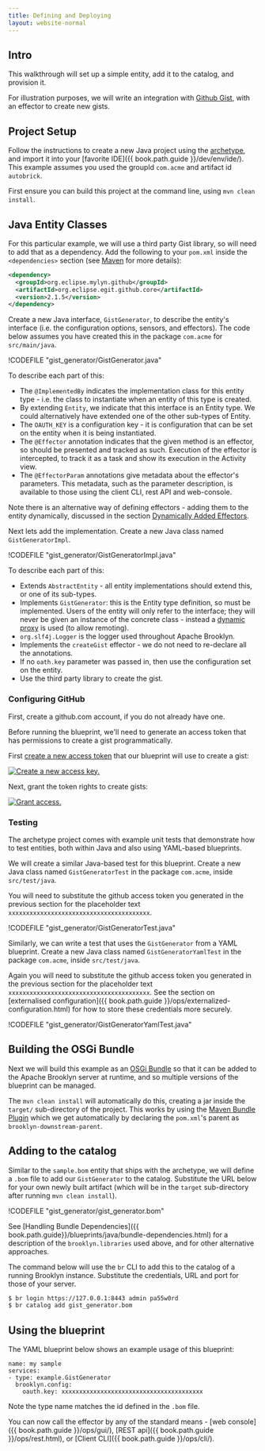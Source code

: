 ```yaml
---
title: Defining and Deploying
layout: website-normal
---
```


## Intro

This walkthrough will set up a simple entity, add it to the catalog, and provision it.

For illustration purposes, we will write an integration with [Github Gist](https://gist.github.com/), 
with an effector to create new gists.


## Project Setup

Follow the instructions to create a new Java project using the [archetype](archetype.html), and
import it into your [favorite IDE]({{ book.path.guide }}/dev/env/ide/). This example assumes you 
used the groupId `com.acme` and artifact id `autobrick`.

First ensure you can build this project at the command line, using `mvn clean install`.


## Java Entity Classes

For this particular example, we will use a third party Gist library, so will need to add that as 
a dependency. Add the following to your `pom.xml` inside the `<dependencies>` section 
(see [Maven](https://maven.apache.org/guides/introduction/introduction-to-dependency-mechanism.html) 
for more details):

```xml
<dependency>
  <groupId>org.eclipse.mylyn.github</groupId>
  <artifactId>org.eclipse.egit.github.core</artifactId>
  <version>2.1.5</version>
</dependency>
```

Create a new Java interface, `GistGenerator`, to describe the entity's interface (i.e. the 
configuration options, sensors, and effectors). The code below assumes you have created this
in the package `com.acme` for `src/main/java`.

!CODEFILE "gist_generator/GistGenerator.java"

To describe each part of this:

* The `@ImplementedBy` indicates the implementation class for this entity type - i.e. the class 
  to instantiate when an entity of this type is created.
* By extending `Entity`, we indicate that this interface is an Entity type. We could alternatively
  have extended one of the other sub-types of Entity.
* The `OAUTH_KEY` is a configuration key - it is configuration that can be set on the entity when 
  it is being instantiated.
* The `@Effector` annotation indicates that the given method is an effector, so should be presented
  and tracked as such. Execution of the effector is intercepted, to track it as a task and show its
  execution in the Activity view.
* The `@EffectorParam` annotations give metadata about the effector's parameters. This metadata,
  such as the parameter description, is available to those using the client CLI, rest API and 
  web-console.

Note there is an alternative way of defining effectors - adding them to the entity dynamically, 
discussed in the section [Dynamically Added Effectors](common-usage.html#dynamically-added-effectors).

Next lets add the implementation. Create a new Java class named `GistGeneratorImpl`.

!CODEFILE "gist_generator/GistGeneratorImpl.java"

To describe each part of this:

* Extends `AbstractEntity` - all entity implementations should extend this, or one of its 
  sub-types.
* Implements `GistGenerator`: this is the Entity type definition, so must be implemented.
  Users of the entity will only refer to the interface; they will never be given an instance 
  of the concrete class - instead a [dynamic proxy](https://docs.oracle.com/javase/7/docs/api/java/lang/reflect/Proxy.html) 
  is used (to allow remoting).
* `org.slf4j.Logger` is the logger used throughout Apache Brooklyn.
* Implements the `createGist` effector - we do not need to re-declare all the annotations.
* If no `oath.key` parameter was passed in, then use the configuration set on the entity.
* Use the third party library to create the gist.


### Configuring GitHub

First, create a github.com account, if you do not already have one.

Before running the blueprint, we'll need to generate an access token that has permissions to
create a gist programmatically.

First [create a new access token](https://help.github.com/articles/creating-an-access-token-for-command-line-use/) 
that our blueprint will use to create a gist:

[![Create a new access key.](gist_generator/gist_create_token.png "Create a new access key")](gist_generator/gist_create_token.png)

Next, grant the token rights to create gists:

[![Grant access.](gist_generator/gist_grant_access.png "Grant access")](gist_generator/gist_grant_access.png)


### Testing

The archetype project comes with example unit tests that demonstrate how to test entities, 
both within Java and also using YAML-based blueprints. 

We will create a similar Java-based test for this blueprint. Create a new Java class named 
`GistGeneratorTest` in the package `com.acme`, inside `src/test/java`.

You will need to substitute the github access token you generated in the previous section for
the placeholder text `xxxxxxxxxxxxxxxxxxxxxxxxxxxxxxxxxxxxxxxx`.

!CODEFILE "gist_generator/GistGeneratorTest.java"

Similarly, we can write a test that uses the `GistGenerator` from a YAML blueprint. 
Create a new Java class named `GistGeneratorYamlTest` in the package `com.acme`, 
inside `src/test/java`.

Again you will need to substitute the github access token you generated in the previous section for
the placeholder text `xxxxxxxxxxxxxxxxxxxxxxxxxxxxxxxxxxxxxxxx`. See the section on 
[externalised configuration]({{ book.path.guide }}/ops/externalized-configuration.html) 
for how to store these credentials more securely. 

!CODEFILE "gist_generator/GistGeneratorYamlTest.java"

## Building the OSGi Bundle

Next we will build this example as an [OSGi Bundle](https://www.osgi.org/developer/architecture/) 
so that it can be added to the Apache Brooklyn server at runtime, and so multiple versions of the  
blueprint can be managed.

The `mvn clean install` will automatically do this, creating a jar inside the `target/` sub-directory
of the project. This works by using the 
[Maven Bundle Plugin](http://felix.apache.org/documentation/subprojects/apache-felix-maven-bundle-plugin-bnd.html)
which we get automatically by declaring the `pom.xml`'s parent as `brooklyn-downstream-parent`.


## Adding to the catalog

Similar to the `sample.bom` entity that ships with the archetype, we will define a `.bom` file
to add our `GistGenerator` to the catalog. Substitute the URL below for your own newly built 
artifact (which will be in the `target` sub-directory after running `mvn clean install`).

!CODEFILE "gist_generator/gist_generator.bom"

See [Handling Bundle Dependencies]({{ book.path.guide}}/blueprints/java/bundle-dependencies.html)
for a description of the `brooklyn.libraries` used above, and for other alternative approaches.

The command below will use the `br` CLI to add this to the catalog of a running Brooklyn instance.
Substitute the credentials, URL and port for those of your server.

```bash
$ br login https://127.0.0.1:8443 admin pa55w0rd
$ br catalog add gist_generator.bom
```


## Using the blueprint

The YAML blueprint below shows an example usage of this blueprint:

    name: my sample
    services:
    - type: example.GistGenerator
      brooklyn.config:
        oauth.key: xxxxxxxxxxxxxxxxxxxxxxxxxxxxxxxxxxxxxxxx

Note the type name matches the id defined in the `.bom` file.

You can now call the effector by any of the standard means - [web console]({{ book.path.guide }}/ops/gui/), 
[REST api]({{ book.path.guide }}/ops/rest.html), or [Client CLI]({{ book.path.guide }}/ops/cli/).
